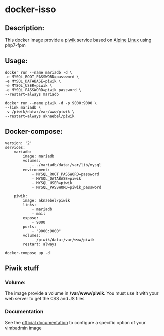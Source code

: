 # docker-isso

## Description:

This docker image provide a [piwik](https://piwik.org/) service based on [Alpine Linux](https://hub.docker.com/_/alpine/) using php7-fpm

## Usage:
```
docker run --name mariadb -d \
-e MYSQL_ROOT_PASSWORD=password \
-e MYSQL_DATABASE=piwik \
-e MYSQL_USER=piwik \
-e MYSQL_PASSWORD=piwik_password \
--restart=always mariadb

docker run --name piwik -d -p 9000:9000 \
--link mariadb \
-v /piwik/data:/var/www/piwik \
--restart=always aknaebel/piwik
```

## Docker-compose:
``` 
version: '2'
services:
    mariadb:
        image: mariadb
        volumes:
            - ./mariadb/data:/var/lib/mysql
        environment:
            - MYSQL_ROOT_PASSWORD=password
            - MYSQL_DATABASE=piwik
            - MYSQL_USER=piwik
            - MYSQL_PASSWORD=piwik_password

    piwik:
        image: aknaebel/piwik
        links:
            - mariadb
            - mail
        expose:
            - 9000
        ports:
            - "9000:9000"
        volumes:
            - /piwik/data:/var/www/piwik
        restart: always
```

```
docker-compose up -d
```

## Piwik stuff

### Volume:
The image provide a volume in **/var/www/piwik**. You must use it with your web server to get the CSS and JS files

### Documentation
See the [official documentation](https://piwik.org/) to configure a specific option of your vimbadmin image
